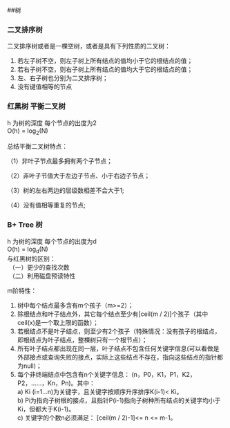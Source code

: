 ##树
### 二叉排序树

二叉排序树或者是一棵空树，或者是具有下列性质的二叉树：  
1. 若左子树不空，则左子树上所有结点的值均小于它的根结点的值；  
2. 若右子树不空，则右子树上所有结点的值均大于它的根结点的值；  
3. 左、右子树也分别为二叉排序树；  
4. 没有键值相等的节点  

### 红黑树 平衡二叉树
h 为树的深度 每个节点的出度为2  
O(h) = log<sub>2</sub>(N)  

总结平衡二叉树特点：

（1）非叶子节点最多拥有两个子节点；

（2）非叶子节值大于左边子节点、小于右边子节点；

（3）树的左右两边的层级数相差不会大于1;

（4）没有值相等重复的节点;

### B+ Tree 树
h 为树的深度 每个节点的出度为d  
O(h) = log<sub>d</sub>(N)  
与红黑树的区别：  
&nbsp;（一）更少的查找次数  
&nbsp;（二）利用磁盘预读特性
  
m阶特性：
1. 树中每个结点最多含有m个孩子（m>=2）；  
2. 除根结点和叶子结点外，其它每个结点至少有[ceil(m / 2)]个孩子（其中ceil(x)是一个取上限的函数）；
3. 若根结点不是叶子结点，则至少有2个孩子（特殊情况：没有孩子的根结点，即根结点为叶子结点，整棵树只有一个根节点）；
4. 所有叶子结点都出现在同一层，叶子结点不包含任何关键字信息(可以看做是外部接点或查询失败的接点，实际上这些结点不存在，指向这些结点的指针都为null)；
5. 每个非终端结点中包含有n个关键字信息： (n，P0，K1，P1，K2，P2，......，Kn，Pn)。其中：  
      a)   Ki (i=1...n)为关键字，且关键字按顺序升序排序K(i-1)< Ki。   
      b)   Pi为指向子树根的接点，且指针P(i-1)指向子树种所有结点的关键字均小于Ki，但都大于K(i-1)。   
      c)   关键字的个数n必须满足： [ceil(m / 2)-1]<= n <= m-1。  



